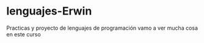 # lenguajes-Erwin
Practicas y proyecto de lenguajes de programación
vamo a ver mucha cosa en este curso 

